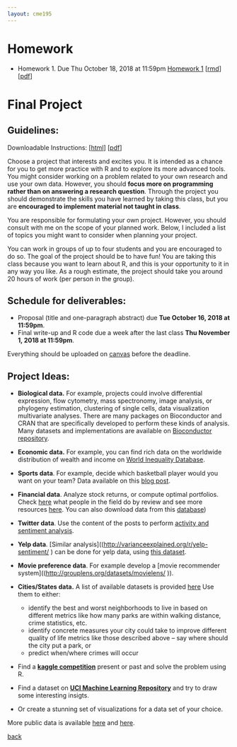 ```yaml
---
layout: cme195
---
```


# [](#homework) Homework

- Homework 1. Due Thu October 18, 2018 at 11:59pm
[Homework 1](./assets/assignments/homework.nb.html)
[[rmd](https://raw.githubusercontent.com/cme195/cme195.github.io/master/assets/assignments/homework.rmd)]
[[pdf](https://raw.githubusercontent.com/cme195/cme195.github.io/master/assets/assignments/homework.pdf)]  

# [](#project) Final Project 

## [](#guidelines) Guidelines:

Downloadable Instructions: 
[[html](./assets/assignments/project_instructions.html)]
[[pdf](.//assets/assignments/project_instructions.pdf)]

Choose a project that interests and excites you. It is intended as a chance for
you to get more practice with R and to explore its more advanced tools. You
might consider working on a problem related to your own research and  use your
own data. However, you should **focus more on programming rather than on
answering a research question**. Through the project you should demonstrate the
skills you have learned by taking this class, but you are **encouraged to
implement material not taught in class**.

You are responsible for formulating your own project. However, you should
consult with me on the scope of your planned work. Below, I included a list of
topics you might want to consider when planning your project.

You can work in groups of up to four students and you are encouraged to do so. 
The goal of the project should be to have fun! You are taking this class because 
you want to learn about R, and this is your opportunity to it in any way you 
like. As a rough estimate, the project should take you around 20 hours of work 
(per person in the group).

## [](#deadlines)  Schedule for deliverables:

- Proposal (title and one-paragraph abstract) due **Tue October 16, 2018 at 11:59pm**.
- Final write-up and R code due a week after the last class **Thu November 1, 2018 at 11:59pm**.

Everything should be uploaded on [canvas]( https://canvas.stanford.edu/) before
the deadline.

## [](#ideas) Project Ideas:

- **Biological data.** For example, projects could involve differential expression, 
flow cytometry, mass spectronomy, image analysis, or phylogeny estimation, 
clustering of single cells, data visualization multivariate analyses. 
There are many packages on Bioconductor and CRAN that are specifically 
developed to perform these kinds of analysis. Many datasets and implementations 
are available on 
[Bioconductor repository](http://bioconductor.org/help/publications/books/bioinformatics-and-computational-biology-solutions/data/).

- **Economic data.** For example, you can find rich data on the worldwide 
distribution of wealth and income on [World Inequality Database](http://wid.world/).

- **Sports data**. For example, decide which basketball player would you 
want on your team? Data available on this [blog post]((https://www.r-bloggers.com/sports-data-and-r-scope-for-a-thematic-rather-than-task-view-living-post/)).

- **Financial data**. Analyze stock returns, or
compute optimal portfolios. Check [here](http://www.rinfinance.com/agenda/)
what people in the field do by review and see more resources
[here](https://www.r-bloggers.com/r-and-finance/ ). You can also download
data from this [database](https://www.quandl.com/browse ))

- **Twitter data**. Use the content of the posts to perform [activity and
sentiment analysis](http://geoffjentry.hexdump.org/twitteR.pdf ).

- **Yelp data**. [Similar analysis]((http://varianceexplained.org/r/yelp-sentiment/ )
can be done for yelp data, using [this dataset](https://www.yelp.com/dataset_challenge ).

- **Movie preference data**. For example develop a 
[movie recommender system]((http://grouplens.org/datasets/movielens/ )).

- **Cities/States data.** A list of available datasets is provided
[here]((http://simplystatistics.tumblr.com/post/15182715327/list-of-citiesstates-with-open-data-help-me))
Use them to either:
  - identify the best and worst neighborhoods to live in based on different
  metrics like how many parks are within walking distance, crime statistics, etc.
  - identify concrete measures your city could take to improve different
  quality of life metrics like those described above – say where should
  the city put a park, or
  - predict when/where crimes will occur

- Find a [**kaggle competition**](https://www.kaggle.com/competitions) present
or past and solve the problem using R.

- Find a dataset on
[**UCI Machine Learning Repository**](https://archive.ics.uci.edu/ml/index.html )
and try to draw some interesting insigts.

- Or create a stunning set of visualizations for a data set of your choice.

More public data is available [here](https://www.springboard.com/blog/free-public-data-sets-data-science-project/)
and [here](https://catalog.data.gov/dataset?res_format=CSV).

[back](./)

